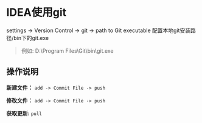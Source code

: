 # IDEA使用git
settings -> Version Control -> git -> path to Git executable 配置本地git安装路径/bin下的git.exe
>例如: D:\Program Files\Git\bin\git.exe

## 操作说明

**新建文件：** `add -> Commit File -> push`

**修改文件：** `add -> Commit File -> push`

**获取更新:** `pull`